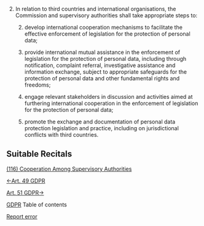 


2. In relation to third countries and international organisations, the Commission and supervisory authorities shall take appropriate steps to:

	
	2. develop international cooperation mechanisms to facilitate the effective enforcement of legislation for the protection of personal data;
	
	4. provide international mutual assistance in the enforcement of legislation for the protection of personal data, including through notification, complaint referral, investigative assistance and information exchange, subject to appropriate safeguards for the protection of personal data and other fundamental rights and freedoms;
	
	6. engage relevant stakeholders in discussion and activities aimed at furthering international cooperation in the enforcement of legislation for the protection of personal data;
	
	8. promote the exchange and documentation of personal data protection legislation and practice, including on jurisdictional conflicts with third countries.





## Suitable Recitals



[(116) Cooperation Among Supervisory Authorities](https://gdpr-info.eu/recitals/no-116/)




[←Art. 49 GDPR](https://gdpr-info.eu/art-49-gdpr/ "Art. 49 GDPR - Derogations for specific situations")


[Art. 51 GDPR→](https://gdpr-info.eu/art-51-gdpr/ "Art. 51 GDPR - Supervisory authority")



[GDPR](https://gdpr-info.eu)
Table of contents


[Report error](https://gdpr-info.eu/gf/?TB_iframe=true&height=306 "Your message")

